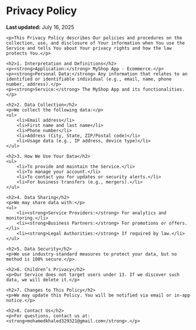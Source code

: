 <!DOCTYPE html>
<html>
<head>
    <meta charset="UTF-8">
    <title>Privacy Policy - MyShop App</title>
</head>
<body>
    <h1>Privacy Policy</h1>
    <p><strong>Last updated:</strong> July 16, 2025</p>

    <p>This Privacy Policy describes Our policies and procedures on the collection, use, and disclosure of Your information when You use the Service and tells You about Your privacy rights and how the law protects You.</p>

    <h2>1. Interpretation and Definitions</h2>
    <p><strong>Application:</strong> MyShop App - Ecommerce.</p>
    <p><strong>Personal Data:</strong> Any information that relates to an identified or identifiable individual (e.g., email, name, phone number, address).</p>
    <p><strong>Service:</strong> The MyShop App and its functionalities.</p>

    <h2>2. Data Collection</h2>
    <p>We collect the following data:</p>
    <ul>
        <li>Email address</li>
        <li>First name and last name</li>
        <li>Phone number</li>
        <li>Address (City, State, ZIP/Postal code)</li>
        <li>Usage data (e.g., IP address, device type)</li>
    </ul>

    <h2>3. How We Use Your Data</h2>
    <ul>
        <li>To provide and maintain the Service.</li>
        <li>To manage your account.</li>
        <li>To contact you for updates or security alerts.</li>
        <li>For business transfers (e.g., mergers).</li>
    </ul>

    <h2>4. Data Sharing</h2>
    <p>We may share data with:</p>
    <ul>
        <li><strong>Service Providers:</strong> For analytics and monitoring.</li>
        <li><strong>Business Partners:</strong> For promotions or offers.</li>
        <li><strong>Legal Authorities:</strong> If required by law.</li>
    </ul>

    <h2>5. Data Security</h2>
    <p>We use industry-standard measures to protect your data, but no method is 100% secure.</p>

    <h2>6. Children’s Privacy</h2>
    <p>Our Service does not target users under 13. If we discover such data, we will delete it.</p>

    <h2>7. Changes to This Policy</h2>
    <p>We may update this Policy. You will be notified via email or in-app notice.</p>

    <h2>8. Contact Us</h2>
    <p>For questions, contact us at: <strong>mohamedkhaled329321@gmail.com</strong>.</p>
</body>
</html>
